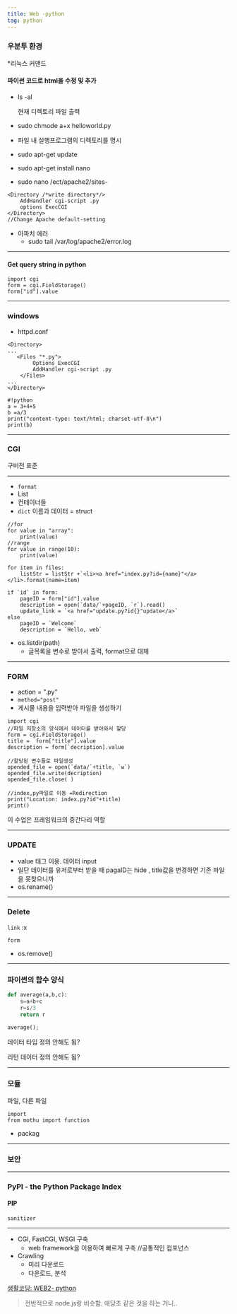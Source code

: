 ```yaml
---
title: Web -python
tag: python 
---
```




### 우분투 환경

*리눅스 커맨드

#### 파이썬 코드로 html을 수정 및 추가

- ls -al 

  현재 디렉토리 파일 출력

- sudo chmode a+x helloworld.py

- 파일 내 실행프로그램의 디렉토리를 명시

- sudo apt-get update

- sudo apt-get install nano

- sudo nano /ect/apache2/sites-

```
<Directory /*write directory*/>
	AddHandler cgi-script .py
	options ExecCGI
</Directory>
//Change Apache default-setting
```

+ 아파치 에러
  + sudo tail /var/log/apache2/error.log

---

#### Get query string in python

```
import cgi
form = cgi.FieldStorage()
form["id"].value
```

---

### windows

+ httpd.conf

```
<Directory>
...
   <Files "*.py">
        Options ExecCGI
        AddHandler cgi-script .py
    </Files>
...
</Directory>
```

```
#!python
a = 3+4+5
b =a/3
print("content-type: text/html; charset-utf-8\n")
print(b)
```

---

### CGI

구버전 표준

---

+ `format`
+ List
+ 컨테이너들
+ `dict` 이름과 데이터 = struct

```
//for
for value in "array":
	print(value)
//range
for value in range(10):
	print(value)
```

```
for item in files:
	listStr = listStr +`<li><a href="index.py?id={name}"</a></li>.format(name=item)

if `id` in form:
	pageID = form["id"].value
	description = open(`data/`+pageID, `r`).read()
	update_link = `<a href="update.py?id{}"update</a>`
else
	pageID = `Welcome`
	description = `Hello, web`
```



+ os.listdir(path)
  + 글목록을 변수로 받아서 출력, format으로 대체

---

### FORM

- action = ".py"
- `method="post"`
- 게시물 내용을 입력받아 파일을 생성하기

```
import cgi
//파일 저장소의 양식에서 데이터를 받아와서 할당
form = cgi.FieldStorage()
title =  form["title"].value
description = form[`decription].value

//할당된 변수들로 파일생성
opended_file = open(`data/`+title, `w`)
opended_file.write(decription)
opended_file.close( )

//index,py파일로 이동 =Redirection
print("Location: index.py?id"+title)
print()
```

이 수업은 프레임워크의 중간다리 역할

---

### UPDATE

+ value 태그 이용. 데이터 input
+ 일단 데이터를 유저로부터 받을 때 pagaID는 hide , title값을 변경하면 기존 파일을 못찾으니까
+ os.rename()

---

### Delete

`link` :x

`form`

- os.remove()

---

### 파이썬의 함수 양식

```python
def average(a,b,c):
	s=a+b+c
	r=s/3
    return r
    
average();
```

데이터 타입 정의 안해도 됨?

리턴 데이터 정의 안해도 됨?

---

### 모듈

파일, 다른 파일

```
import 
from mothu import function
```

+ packag

---

### 보안

---

### PyPI - the Python Package Index

#### PIP

`sanitizer`

---

+ CGI, FastCGI, WSGI 구축
  + web framework을 이용하여 빠르게 구축 //공통적인 컴포넌스
+ Crawling
  + 미리  다운로드
  + 다운로드, 분석



[생활코딩: WEB2- python](https://opentutorials.org/module/3357)

> 전반적으로 node.js랑 비슷함. 애당초 같은 것을 하는 거니..

